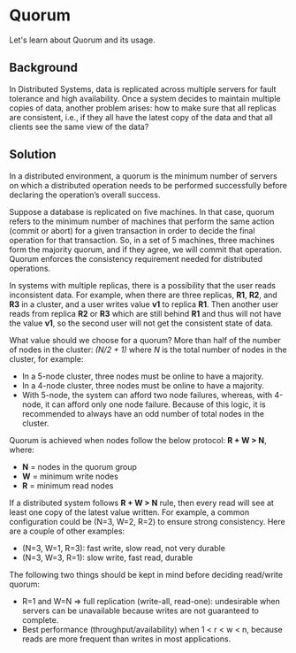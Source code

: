 # Quorum

Let's learn about Quorum and its usage.

## Background

In Distributed Systems, data is replicated across multiple servers for fault tolerance and high availability. Once a system decides to maintain multiple copies of data, another problem arises: how to make sure that all replicas are consistent, i.e., if they all have the latest copy of the data and that all clients see the same view of the data?

## Solution

In a distributed environment, a quorum is the minimum number of servers on which a distributed operation needs to be performed successfully before declaring the operation’s overall success.

Suppose a database is replicated on five machines. In that case, quorum refers to the minimum number of machines that perform the same action (commit or abort) for a given transaction in order to decide the final operation for that transaction. So, in a set of 5 machines, three machines form the majority quorum, and if they agree, we will commit that operation. Quorum enforces the consistency requirement needed for distributed operations.

In systems with multiple replicas, there is a possibility that the user reads inconsistent data. For example, when there are three replicas, **R1**, **R2**, and **R3** in a cluster, and a user writes value **v1** to replica **R1**. Then another user reads from replica **R2** or **R3** which are still behind **R1** and thus will not have the value **v1**, so the second user will not get the consistent state of data.

What value should we choose for a quorum? More than half of the number of nodes in the cluster:  *(N/2 + 1)* where *N* is the total number of nodes in the cluster, for example:

- In a 5-node cluster, three nodes must be online to have a majority.
- In a 4-node cluster, three nodes must be online to have a majority.
- With 5-node, the system can afford two node failures, whereas, with 4-node, it can afford only one node failure. Because of this logic, it is recommended to always have an odd number of total nodes in the cluster.

Quorum is achieved when nodes follow the below protocol: **R + W > N**, where:

- **N** = nodes in the quorum group
- **W** = minimum write nodes
- **R** = minimum read nodes

If a distributed system follows **R + W > N** rule, then every read will see at least one copy of the latest value written. For example, a common configuration could be (N=3, W=2, R=2) to ensure strong consistency. Here are a couple of other examples:

- (N=3, W=1, R=3): fast write, slow read, not very durable
- (N=3, W=3, R=1): slow write, fast read, durable

The following two things should be kept in mind before deciding read/write quorum:

- R=1 and W=N ⇒ full replication (write-all, read-one): undesirable when servers can be unavailable because writes are not guaranteed to complete.
- Best performance (throughput/availability) when 1 < r < w < n, because reads are more frequent than writes in most applications.
  
